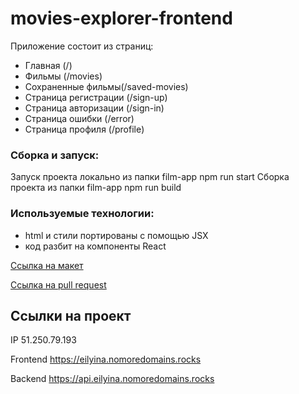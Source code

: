 # movies-explorer-frontend
Приложение состоит из страниц:
* Главная (/)
* Фильмы (/movies)
* Сохраненные фильмы(/saved-movies)
* Страница регистрации (/sign-up)
* Страница авторизации (/sign-in)
* Страница ошибки (/error)
* Страница профиля (/profile)

### Сборка и запуск:
Запуск проекта локально из папки film-app
npm run start
Сборка проекта из папки film-app
npm run build

### Используемые технологии:
* html и стили портированы с помощью JSX
* код разбит на компоненты React

[Ссылка на макет](https://drive.google.com/file/d/1J2rrzIs8BUAHIF-JGWz4chTe2rA9FaZc/view?usp=drive_link)

[Ссылка на pull request](https://github.com/eilyina/movies-explorer-frontend/pull/2)

## Ссылки на проект

IP 51.250.79.193

Frontend https://eilyina.nomoredomains.rocks

Backend https://api.eilyina.nomoredomains.rocks